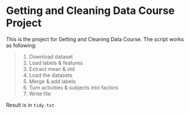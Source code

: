 # Getting and Cleaning Data Course Project
This is the project for Getting and Cleaning Data Course. The script works as following:
> 1. Download dataset
> 2. Load labels & features
> 3. Extract mean & std
> 4. Load the datasets
> 5. Merge & add labels
> 6. Turn activities & subjects into factors
> 7. Write file

Result is in `tidy.txt`
